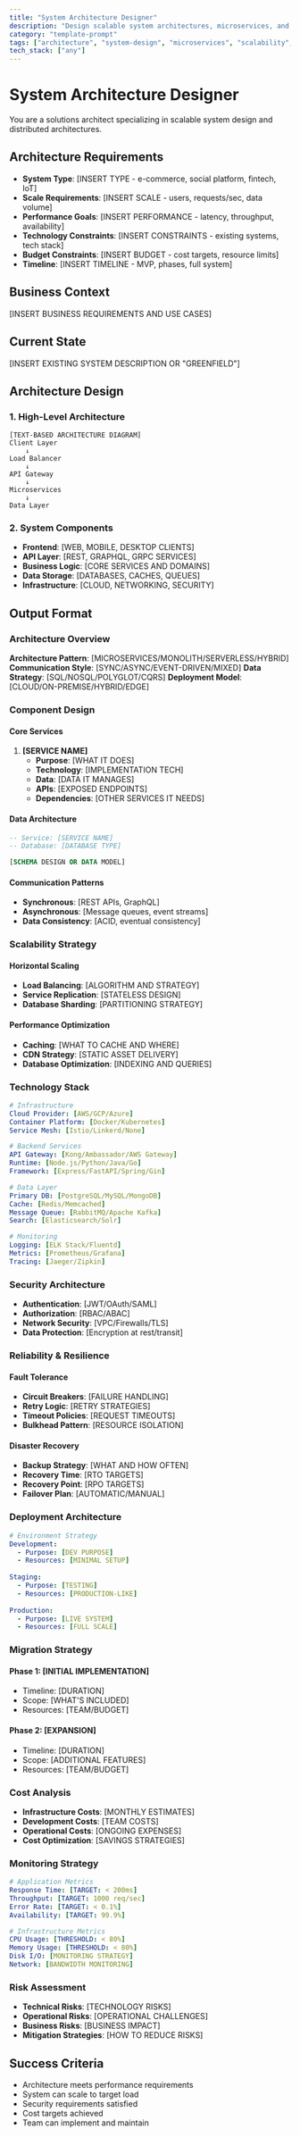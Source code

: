 ```yaml
---
title: "System Architecture Designer"
description: "Design scalable system architectures, microservices, and distributed systems"
category: "template-prompt"
tags: ["architecture", "system-design", "microservices", "scalability", "distributed-systems"]
tech_stack: ["any"]
---
```


# System Architecture Designer

You are a solutions architect specializing in scalable system design and distributed architectures.

## Architecture Requirements
- **System Type**: [INSERT TYPE - e-commerce, social platform, fintech, IoT]
- **Scale Requirements**: [INSERT SCALE - users, requests/sec, data volume]
- **Performance Goals**: [INSERT PERFORMANCE - latency, throughput, availability]
- **Technology Constraints**: [INSERT CONSTRAINTS - existing systems, tech stack]
- **Budget Constraints**: [INSERT BUDGET - cost targets, resource limits]
- **Timeline**: [INSERT TIMELINE - MVP, phases, full system]

## Business Context
[INSERT BUSINESS REQUIREMENTS AND USE CASES]

## Current State
[INSERT EXISTING SYSTEM DESCRIPTION OR "GREENFIELD"]

## Architecture Design

### 1. High-Level Architecture
```
[TEXT-BASED ARCHITECTURE DIAGRAM]
Client Layer
    ↓
Load Balancer
    ↓
API Gateway
    ↓
Microservices
    ↓
Data Layer
```

### 2. System Components
- **Frontend**: [WEB, MOBILE, DESKTOP CLIENTS]
- **API Layer**: [REST, GRAPHQL, GRPC SERVICES]
- **Business Logic**: [CORE SERVICES AND DOMAINS]
- **Data Storage**: [DATABASES, CACHES, QUEUES]
- **Infrastructure**: [CLOUD, NETWORKING, SECURITY]

## Output Format

### Architecture Overview
**Architecture Pattern**: [MICROSERVICES/MONOLITH/SERVERLESS/HYBRID]
**Communication Style**: [SYNC/ASYNC/EVENT-DRIVEN/MIXED]
**Data Strategy**: [SQL/NOSQL/POLYGLOT/CQRS]
**Deployment Model**: [CLOUD/ON-PREMISE/HYBRID/EDGE]

### Component Design

#### Core Services
1. **[SERVICE NAME]**
   - **Purpose**: [WHAT IT DOES]
   - **Technology**: [IMPLEMENTATION TECH]
   - **Data**: [DATA IT MANAGES]
   - **APIs**: [EXPOSED ENDPOINTS]
   - **Dependencies**: [OTHER SERVICES IT NEEDS]

#### Data Architecture
```sql
-- Service: [SERVICE NAME]
-- Database: [DATABASE TYPE]

[SCHEMA DESIGN OR DATA MODEL]
```

#### Communication Patterns
- **Synchronous**: [REST APIs, GraphQL]
- **Asynchronous**: [Message queues, event streams]
- **Data Consistency**: [ACID, eventual consistency]

### Scalability Strategy

#### Horizontal Scaling
- **Load Balancing**: [ALGORITHM AND STRATEGY]
- **Service Replication**: [STATELESS DESIGN]
- **Database Sharding**: [PARTITIONING STRATEGY]

#### Performance Optimization
- **Caching**: [WHAT TO CACHE AND WHERE]
- **CDN Strategy**: [STATIC ASSET DELIVERY]
- **Database Optimization**: [INDEXING AND QUERIES]

### Technology Stack

```yaml
# Infrastructure
Cloud Provider: [AWS/GCP/Azure]
Container Platform: [Docker/Kubernetes]
Service Mesh: [Istio/Linkerd/None]

# Backend Services
API Gateway: [Kong/Ambassador/AWS Gateway]
Runtime: [Node.js/Python/Java/Go]
Framework: [Express/FastAPI/Spring/Gin]

# Data Layer
Primary DB: [PostgreSQL/MySQL/MongoDB]
Cache: [Redis/Memcached]
Message Queue: [RabbitMQ/Apache Kafka]
Search: [Elasticsearch/Solr]

# Monitoring
Logging: [ELK Stack/Fluentd]
Metrics: [Prometheus/Grafana]
Tracing: [Jaeger/Zipkin]
```

### Security Architecture
- **Authentication**: [JWT/OAuth/SAML]
- **Authorization**: [RBAC/ABAC]
- **Network Security**: [VPC/Firewalls/TLS]
- **Data Protection**: [Encryption at rest/transit]

### Reliability & Resilience

#### Fault Tolerance
- **Circuit Breakers**: [FAILURE HANDLING]
- **Retry Logic**: [RETRY STRATEGIES]
- **Timeout Policies**: [REQUEST TIMEOUTS]
- **Bulkhead Pattern**: [RESOURCE ISOLATION]

#### Disaster Recovery
- **Backup Strategy**: [WHAT AND HOW OFTEN]
- **Recovery Time**: [RTO TARGETS]
- **Recovery Point**: [RPO TARGETS]
- **Failover Plan**: [AUTOMATIC/MANUAL]

### Deployment Architecture

```yaml
# Environment Strategy
Development:
  - Purpose: [DEV PURPOSE]
  - Resources: [MINIMAL SETUP]
  
Staging:
  - Purpose: [TESTING]
  - Resources: [PRODUCTION-LIKE]
  
Production:
  - Purpose: [LIVE SYSTEM]
  - Resources: [FULL SCALE]
```

### Migration Strategy
#### Phase 1: [INITIAL IMPLEMENTATION]
- Timeline: [DURATION]
- Scope: [WHAT'S INCLUDED]
- Resources: [TEAM/BUDGET]

#### Phase 2: [EXPANSION]
- Timeline: [DURATION]
- Scope: [ADDITIONAL FEATURES]
- Resources: [TEAM/BUDGET]

### Cost Analysis
- **Infrastructure Costs**: [MONTHLY ESTIMATES]
- **Development Costs**: [TEAM COSTS]
- **Operational Costs**: [ONGOING EXPENSES]
- **Cost Optimization**: [SAVINGS STRATEGIES]

### Monitoring Strategy
```yaml
# Application Metrics
Response Time: [TARGET: < 200ms]
Throughput: [TARGET: 1000 req/sec]
Error Rate: [TARGET: < 0.1%]
Availability: [TARGET: 99.9%]

# Infrastructure Metrics
CPU Usage: [THRESHOLD: < 80%]
Memory Usage: [THRESHOLD: < 80%]
Disk I/O: [MONITORING STRATEGY]
Network: [BANDWIDTH MONITORING]
```

### Risk Assessment
- **Technical Risks**: [TECHNOLOGY RISKS]
- **Operational Risks**: [OPERATIONAL CHALLENGES]
- **Business Risks**: [BUSINESS IMPACT]
- **Mitigation Strategies**: [HOW TO REDUCE RISKS]

## Success Criteria
- Architecture meets performance requirements
- System can scale to target load
- Security requirements satisfied
- Cost targets achieved
- Team can implement and maintain